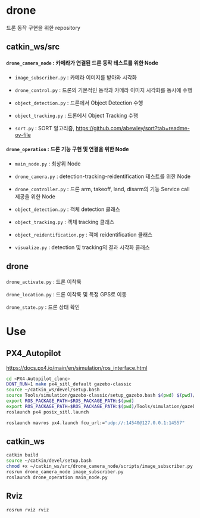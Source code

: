 # drone
드론 동작 구현을 위한 repository
## catkin_ws/src
#### `drone_camera_node` : 카메라가 연결된 드론 동작 테스트를 위한 Node

- `image_subscriber.py` : 카메라 이미지를 받아와 시각화

- `drone_control.py` : 드론의 기본적인 동작과 카메라 이미지 시각화를 동시에 수행

- `object_detection.py` : 드론에서 Object Detection 수행

- `object_tracking.py` : 드론에서 Object Tracking 수행

- `sort.py` : SORT 알고리즘, <https://github.com/abewley/sort?tab=readme-ov-file>

#### `drone_operation` : 드론 기능 구현 및 연결을 위한 Node
- `main_node.py` : 최상위 Node

- `drone_camera.py` : detection-tracking-reidentification 테스트를 위한 Node

- `drone_controller.py` : 드론 arm, takeoff, land, disarm의 기능 Service call 제공을 위한 Node

- `object_detection.py` : 객체 detection 클래스

- `object_tracking.py` : 객체 tracking 클래스

- `object_reidentification.py` : 객체 reidentification 클래스

- `visualize.py` : detection 및 tracking의 결과 시각화 클래스

## drone
`drone_activate.py` : 드론 이착륙

`drone_location.py` : 드론 이착륙 및 특정 GPS로 이동

`drone_state.py` : 드론 상태 확인

# Use
## PX4_Autopilot
<https://docs.px4.io/main/en/simulation/ros_interface.html>
```sh
cd <PX4-Autopilot_clone>
DONT_RUN=1 make px4_sitl_default gazebo-classic
source ~/catkin_ws/devel/setup.bash
source Tools/simulation/gazebo-classic/setup_gazebo.bash $(pwd) $(pwd)/build/px4_sitl_default
export ROS_PACKAGE_PATH=$ROS_PACKAGE_PATH:$(pwd)
export ROS_PACKAGE_PATH=$ROS_PACKAGE_PATH:$(pwd)/Tools/simulation/gazebo-classic/sitl_gazebo-classic
roslaunch px4 posix_sitl.launch
```
```sh
roslaunch mavros px4.launch fcu_url:="udp://:14540@127.0.0.1:14557"
```

## catkin_ws
```sh
catkin build
source ~/catkin/devel/setup.bash
chmod +x ~/catkin_ws/src/drone_camera_node/scripts/image_subscriber.py
rosrun drone_camera_node image_subscriber.py
roslaunch drone_operation main_node.py
```
## Rviz
```sh
rosrun rviz rviz
```

